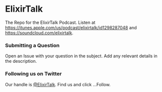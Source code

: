 # ElixirTalk
The Repo for the ElixirTalk Podcast.  Listen at https://itunes.apple.com/us/podcast/elixirtalk/id1298287048 and https://soundcloud.com/elixirtalk.

### Submitting a Question
Open an Issue with your question in the subject.  Add any relevant details in the description.

### Following us on Twitter
Our handle is [@ElixirTalk](https://twitter.com/elixirtalk).  Find us and click ...Follow.
